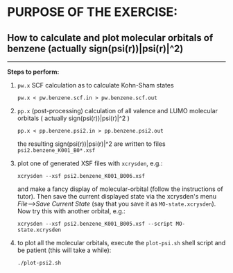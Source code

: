 # PURPOSE OF THE EXERCISE: 
## How to calculate and plot molecular orbitals of benzene (actually sign(psi(r))|psi(r)|^2)
-------------------------------------------------------

**Steps to perform:**

1. `pw.x` SCF calculation as to calculate Kohn-Sham states

       pw.x < pw.benzene.scf.in > pw.benzene.scf.out


2. `pp.x` (post-processing) calculation of all valence and LUMO
   molecular orbitals ( actually sign(psi(r))|psi(r)|^2 )

       pp.x < pp.benzene.psi2.in > pp.benzene.psi2.out

   the resulting sign(psi(r))|psi(r)|^2 are written to files
   `psi2.benzene_K001_B0*.xsf`


3. plot one of generated XSF files with `xcrysden`, e.g.:

       xcrysden --xsf psi2.benzene_K001_B006.xsf

    and make a fancy display of molecular-orbital (follow the
    instructions of tutor). Then save the current displayed state via
    the xcrysden's menu *File-->Save Current State* (say that you save
    it as `MO-state.xcrysden`). Now try this with another orbital, e.g.:

       xcrysden --xsf psi2.benzene_K001_B005.xsf --script MO-state.xcrysden
 

4. to plot all the molecular orbitals, execute the `plot-psi.sh` shell
   script and be patient (this will take a while):

       ./plot-psi2.sh
